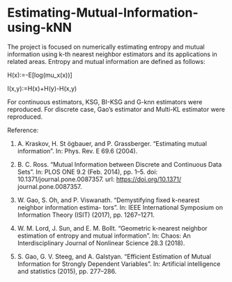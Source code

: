 # Estimating-Mutual-Information-using-kNN
The project is focused on numerically estimating entropy and mutual information using k-th nearest neighbor estimators and its applications in related areas. Entropy and mutual information are defined as follows:

H(x):=-E[log(mu_x(x))]

I(x,y):=H(x)+H(y)-H(x,y)

For continuous estimators, KSG, BI-KSG and G-knn estimators were reproduced. For discrete case, Gao’s estimator and Multi-KL estimator were reproduced. 


Reference:
1. A. Kraskov, H. St ̈ogbauer, and P. Grassberger. “Estimating mutual information”. In: Phys. Rev.
E 69.6 (2004).

2. B. C. Ross. “Mutual Information between Discrete and Continuous Data Sets”. In: PLOS ONE
9.2 (Feb. 2014), pp. 1–5. doi: 10.1371/journal.pone.0087357. url: https://doi.org/10.1371/
journal.pone.0087357.

3. W. Gao, S. Oh, and P. Viswanath. “Demystifying fixed k-nearest neighbor information estima-
tors”. In: IEEE International Symposium on Information Theory (ISIT) (2017), pp. 1267–1271.

4. W. M. Lord, J. Sun, and E. M. Bollt. “Geometric k-nearest neighbor estimation of entropy and
mutual information”. In: Chaos: An Interdisciplinary Journal of Nonlinear Science 28.3 (2018).

5. S. Gao, G. V. Steeg, and A. Galstyan. “Efficient Estimation of Mutual Information for Strongly
Dependent Variables”. In: Artificial intelligence and statistics (2015), pp. 277–286.
